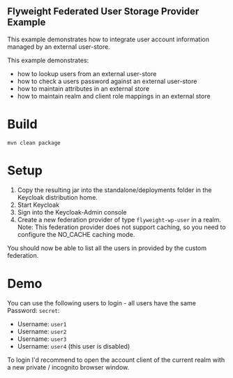 Flyweight Federated User Storage Provider Example
---

This example demonstrates how to integrate user account information managed by an external user-store.

This example demonstrates:
- how to lookup users from an external user-store
- how to check a users password against an external user-store
- how to maintain attributes in an external store
- how to maintain realm and client role mappings in an external store

# Build

```
mvn clean package
```

# Setup

1) Copy the resulting jar into the standalone/deployments folder in the Keycloak distribution home.
2) Start Keycloak
3) Sign into the Keycloak-Admin console
4) Create a new federation provider of type `flyweight-wp-user` in a realm. 
   Note: This federation provider does not support caching, so you need to configure the NO_CACHE caching mode.  

You should now be able to list all the users in provided by the custom federation.

# Demo

You can use the following users to login - all users have the same Password: `secret`:
- Username: `user1`  
- Username: `user2`  
- Username: `user3`
- Username: `user4` (this user is disabled)

To login I'd recommend to open the account client of the current realm with a new private / incognito browser window.
